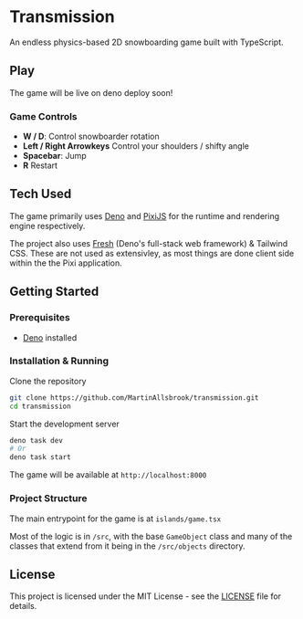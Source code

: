 # Transmission

An endless physics-based 2D snowboarding game built with TypeScript.

## Play

The game will be live on deno deploy soon!
<!-- [Play Transmission](https://your-deployment-url.com) (if deployed) -->

### Game Controls

- **W / D**: Control snowboarder rotation
- **Left / Right Arrowkeys** Control your shoulders / shifty angle
- **Spacebar**: Jump
- **R** Restart

## Tech Used

The game primarily uses [Deno](https://deno.land/) and [PixiJS](https://pixijs.com/) for the runtime and rendering engine respectively. 

The project also uses [Fresh](https://fresh.deno.dev/) (Deno's full-stack web framework) & Tailwind CSS. These are not used as extensivley, as most things are done client side within the the Pixi application. 

## Getting Started

### Prerequisites
- [Deno](https://deno.land/manual/getting_started/installation) installed

### Installation & Running
Clone the repository

```bash
git clone https://github.com/MartinAllsbrook/transmission.git
cd transmission
```

Start the development server

```bash
deno task dev
# Or
deno task start
```

The game will be available at `http://localhost:8000`

### Project Structure

The main entrypoint for the game is at `islands/game.tsx`

Most of the logic is in `/src`, with the base `GameObject` class and many of the classes that extend from it being in the `/src/objects` directory.

## License

This project is licensed under the MIT License - see the [LICENSE](LICENSE) file for details.

